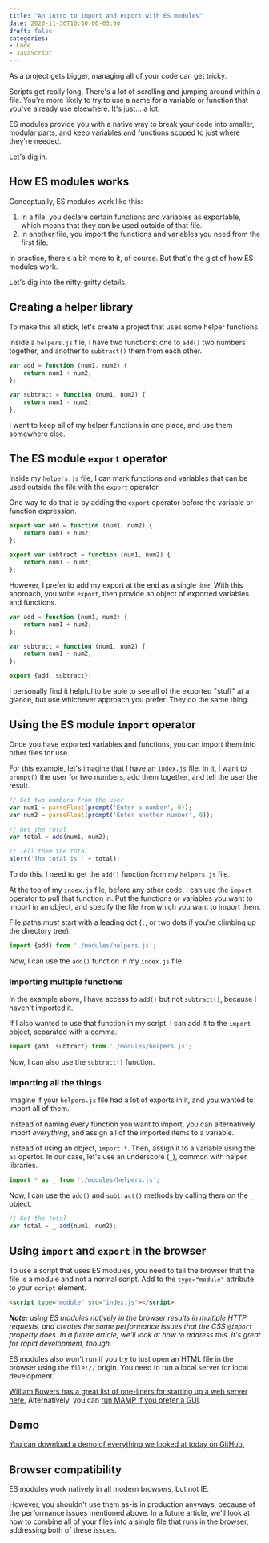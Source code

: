 ```yaml
---
title: "An intro to import and export with ES modules"
date: 2020-11-30T10:30:00-05:00
draft: false
categories:
- Code
- JavaScript
---
```


As a project gets bigger, managing all of your code can get tricky.

Scripts get really long. There's a lot of scrolling and jumping around within a file. You're more likely to try to use a name for a variable or function that you've already use elsewhere. It's just... a lot.

ES modules provide you with a native way to break your code into smaller, modular parts, and keep variables and functions scoped to just where they're needed.

Let's dig in.

## How ES modules works

Conceptually, ES modules work like this:

1. In a file, you declare certain functions and variables as exportable, which means that they can be used outside of that file.
2. In another file, you import the functions and variables you need from the first file.

In practice, there's a bit more to it, of course. But that's the gist of how ES modules work.

Let's dig into the nitty-gritty details.


## Creating a helper library

To make this all stick, let's create a project that uses some helper functions.

Inside a `helpers.js` file, I have two functions: one to `add()` two numbers together, and another to `subtract()` them from each other.

```js
var add = function (num1, num2) {
	return num1 + num2;
};

var subtract = function (num1, num2) {
	return num1 - num2;
};
```

I want to keep all of my helper functions in one place, and use them somewhere else.

## The ES module `export` operator

Inside my `helpers.js` file, I can mark functions and variables that can be used outside the file with the `export` operator.

One way to do that is by adding the `export` operator before the variable or function expression.

```js
export var add = function (num1, num2) {
	return num1 + num2;
};

export var subtract = function (num1, num2) {
	return num1 - num2;
};
```

However, I prefer to add my export at the end as a single line. With this approach, you write `export`, then provide an object of exported variables and functions.

```js
var add = function (num1, num2) {
	return num1 + num2;
};

var subtract = function (num1, num2) {
	return num1 - num2;
};

export {add, subtract};
```

I personally find it helpful to be able to see all of the exported "stuff" at a glance, but use whichever approach you prefer. They do the same thing.

## Using the ES module `import` operator

Once you have exported variables and functions, you can import them into other files for use.

For this example, let's imagine that I have an `index.js` file. In it, I want to `prompt()` the user for two numbers, add them together, and tell the user the result.

```js
// Get two numbers from the user
var num1 = parseFloat(prompt('Enter a number', 0));
var num2 = parseFloat(prompt('Enter another number', 0));

// Get the total
var total = add(num1, num2);

// Tell them the total
alert('The total is ' + total);
```

To do this, I need to get the `add()` function from my `helpers.js` file.

At the top of my `index.js` file, before any other code, I can use the `import` operator to pull that function in. Put the functions or variables you want to import in an object, and specify the file `from` which you want to import them.

File paths _must_ start with a leading dot (`.`, or two dots if you're climbing up the directory tree).

```js
import {add} from './modules/helpers.js';
```

Now, I can use the `add()` function in my `index.js` file.

### Importing multiple functions

In the example above, I have access to `add()` but not `subtract()`, because I haven't imported it.

If I also wanted to use that function in my script, I can add it to the `import` object, separated with a comma.

```js
import {add, subtract} from './modules/helpers.js';
```

Now, I can also use the `subtract()` function.

### Importing all the things

Imagine if your `helpers.js` file had a lot of exports in it, and you wanted to import all of them.

Instead of naming every function you want to import, you can alternatively import _everything_, and assign all of the imported items to a variable.

Instead of using an object, `import *`. Then, assign it to a variable using the `as` opertor. In our case, let's use an underscore (`_`), common with helper libraries.

```js
import * as _ from './modules/helpers.js';
```

Now, I can use the `add()` and `subtract()` methods by calling them on the `_` object.

```js
// Get the total
var total = _.add(num1, num2);
```

## Using `import` and `export` in the browser

To use a script that uses ES modules, you need to tell the browser that the file is a module and not a normal script. Add to the `type="module"` attribute to your `script` element.

```html
<script type="module" src="index.js"></script>
```

_**Note:** using ES modules natively in the browser results in multiple HTTP requests, and creates the same performance issues that the CSS `@import` property does. In a future article, we'll look at how to address this. It's great for rapid development, though._

ES modules also won't run if you try to just open an HTML file in the browser using the `file://` origin. You need to run a local server for local development.

[William Bowers has a great list of one-liners for starting up a web server here.](https://gist.github.com/willurd/5720255) Alternatively, you can [run MAMP if you prefer a GUI](https://www.mamp.info/en/windows/).

## Demo

[You can download a demo of everything we looked at today on GitHub.](https://github.com/cferdinandi/es-modules-demo)

## Browser compatibility

ES modules work natively in all modern browsers, but not IE.

However, you shouldn't use them as-is in production anyways, because of the performance issues mentioned above. In a future article, we'll look at how to combine all of your files into a single file that runs in the browser, addressing both of these issues.